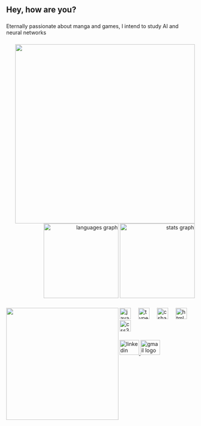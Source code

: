 
<h2 align="left">Hey, how are you?</h2>

###

<p align="left">Eternally passionate about manga and games, I intend to study AI and neural networks</p>

###

<img align="right" height="480" src="https://i.ibb.co/44qKGGz/wallpaperzica.jpg"  />

###

<div align="right">
  <img src="https://github-readme-stats.vercel.app/api/top-langs?username=TomasMarquesCostacurta&locale=en&hide_title=false&layout=compact&card_width=320&langs_count=5&theme=dracula&hide_border=true" height="200" alt="languages graph"  />
  <img src="https://github-readme-stats.vercel.app/api?username=TomasMarquesCostacurta&hide_title=false&hide_rank=false&show_icons=true&include_all_commits=true&count_private=false&disable_animations=false&theme=dracula&locale=en&hide_border=true" height="200" alt="stats graph"  />
</div>

###

<img align="left" height="300" src="https://i.ibb.co/Q8Q48Vt/chapter-127-has-so-many-good-panels-v0-4sdn2d0bmjxb1.png"  />

###

<div align="left">
  <img src="https://cdn.jsdelivr.net/gh/devicons/devicon/icons/javascript/javascript-original.svg" height="30" alt="javascript logo"  />
  <img width="12" />
  <img src="https://cdn.jsdelivr.net/gh/devicons/devicon/icons/typescript/typescript-original.svg" height="30" alt="typescript logo"  />
  <img width="12" />
  <img src="https://cdn.jsdelivr.net/gh/devicons/devicon/icons/csharp/csharp-original.svg" height="30" alt="csharp logo"  />
  <img width="12" />
  <img src="https://cdn.jsdelivr.net/gh/devicons/devicon/icons/html5/html5-original.svg" height="30" alt="html5 logo"  />
  <img width="12" />
  <img src="https://cdn.jsdelivr.net/gh/devicons/devicon/icons/css3/css3-original.svg" height="30" alt="css3 logo"  />
</div>

###

<div align="left">
  <a href="https://www.linkedin.com/in/tomas-marques-costacurta/" target="_blank">
    <img src="https://raw.githubusercontent.com/maurodesouza/profile-readme-generator/master/src/assets/icons/social/linkedin/default.svg" width="52" height="40" alt="linkedin logo"  />
  </a>
  <a href="mailto:tomasmcostacurta@gmail.com" target="_blank">
    <img src="https://raw.githubusercontent.com/maurodesouza/profile-readme-generator/master/src/assets/icons/social/gmail/default.svg" width="52" height="40" alt="gmail logo"  />
  </a>
</div>

###
